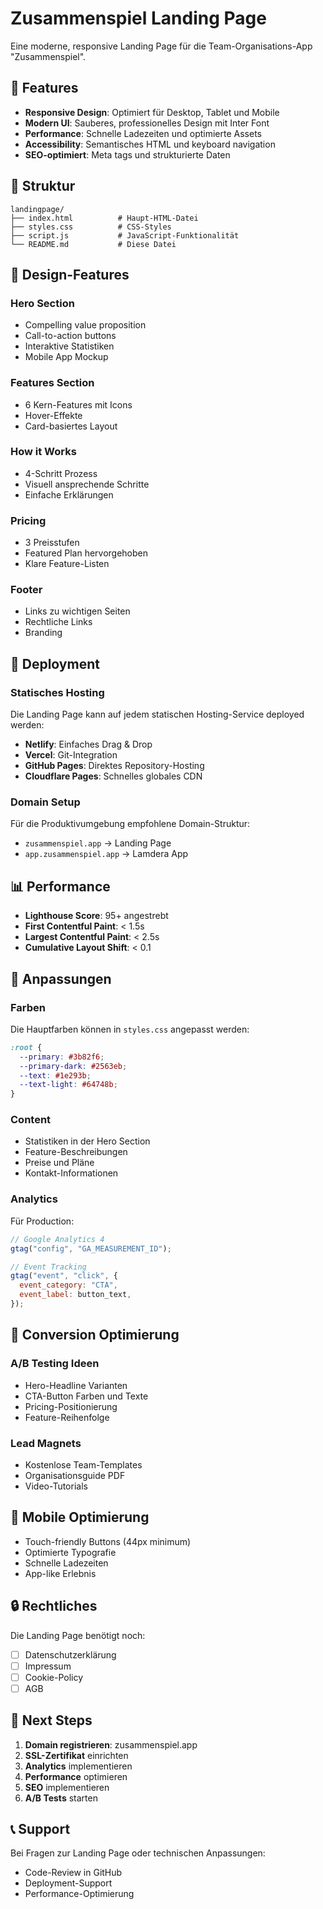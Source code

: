 # Zusammenspiel Landing Page

Eine moderne, responsive Landing Page für die Team-Organisations-App "Zusammenspiel".

## 🎯 Features

- **Responsive Design**: Optimiert für Desktop, Tablet und Mobile
- **Modern UI**: Sauberes, professionelles Design mit Inter Font
- **Performance**: Schnelle Ladezeiten und optimierte Assets
- **Accessibility**: Semantisches HTML und keyboard navigation
- **SEO-optimiert**: Meta tags und strukturierte Daten

## 📁 Struktur

```
landingpage/
├── index.html          # Haupt-HTML-Datei
├── styles.css          # CSS-Styles
├── script.js           # JavaScript-Funktionalität
└── README.md           # Diese Datei
```

## 🎨 Design-Features

### Hero Section

- Compelling value proposition
- Call-to-action buttons
- Interaktive Statistiken
- Mobile App Mockup

### Features Section

- 6 Kern-Features mit Icons
- Hover-Effekte
- Card-basiertes Layout

### How it Works

- 4-Schritt Prozess
- Visuell ansprechende Schritte
- Einfache Erklärungen

### Pricing

- 3 Preisstufen
- Featured Plan hervorgehoben
- Klare Feature-Listen

### Footer

- Links zu wichtigen Seiten
- Rechtliche Links
- Branding

## 🚀 Deployment

### Statisches Hosting

Die Landing Page kann auf jedem statischen Hosting-Service deployed werden:

- **Netlify**: Einfaches Drag & Drop
- **Vercel**: Git-Integration
- **GitHub Pages**: Direktes Repository-Hosting
- **Cloudflare Pages**: Schnelles globales CDN

### Domain Setup

Für die Produktivumgebung empfohlene Domain-Struktur:

- `zusammenspiel.app` → Landing Page
- `app.zusammenspiel.app` → Lamdera App

## 📊 Performance

- **Lighthouse Score**: 95+ angestrebt
- **First Contentful Paint**: < 1.5s
- **Largest Contentful Paint**: < 2.5s
- **Cumulative Layout Shift**: < 0.1

## 🔧 Anpassungen

### Farben

Die Hauptfarben können in `styles.css` angepasst werden:

```css
:root {
  --primary: #3b82f6;
  --primary-dark: #2563eb;
  --text: #1e293b;
  --text-light: #64748b;
}
```

### Content

- Statistiken in der Hero Section
- Feature-Beschreibungen
- Preise und Pläne
- Kontakt-Informationen

### Analytics

Für Production:

```javascript
// Google Analytics 4
gtag("config", "GA_MEASUREMENT_ID");

// Event Tracking
gtag("event", "click", {
  event_category: "CTA",
  event_label: button_text,
});
```

## 🎯 Conversion Optimierung

### A/B Testing Ideen

- Hero-Headline Varianten
- CTA-Button Farben und Texte
- Pricing-Positionierung
- Feature-Reihenfolge

### Lead Magnets

- Kostenlose Team-Templates
- Organisationsguide PDF
- Video-Tutorials

## 📱 Mobile Optimierung

- Touch-friendly Buttons (44px minimum)
- Optimierte Typografie
- Schnelle Ladezeiten
- App-like Erlebnis

## 🔒 Rechtliches

Die Landing Page benötigt noch:

- [ ] Datenschutzerklärung
- [ ] Impressum
- [ ] Cookie-Policy
- [ ] AGB

## 🚀 Next Steps

1. **Domain registrieren**: zusammenspiel.app
2. **SSL-Zertifikat** einrichten
3. **Analytics** implementieren
4. **Performance** optimieren
5. **SEO** implementieren
6. **A/B Tests** starten

## 📞 Support

Bei Fragen zur Landing Page oder technischen Anpassungen:

- Code-Review in GitHub
- Deployment-Support
- Performance-Optimierung
